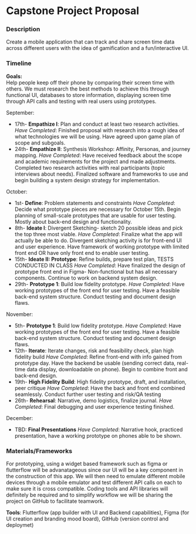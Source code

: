 # Capstone Project Proposal

### Description
 Create a mobile application that can track and share screen time data across different users with the idea of gamification and a fun/interactive UI.

### Timeline
  **Goals:**
  <br>
    Help people keep off their phone by comparing their screen time with others. We must research the best methods to achieve this through functional UI, databases to store information, displaying screen time through API calls and testing with real users using prototypes.

  September: 
  <br>
  - 17th- **Empathize I**: Plan and conduct at least two research activities.
             _Have Completed_: Finished proposal with research into a rough idea of what technologies we will be using. Have agreed upon game plan of scope and subgoals.        
  - 24th- **Empathize II**: Synthesis Workshop: Affinity, Personas, and journey mapping.
             _Have Completed_: Have received feedback about the scope and academic requirements for the project and made adjustments. Completed two research activities with real participants (topic interviews about needs). Finalized software and frameworks to use and begin building a system design strategy for implementation.
    
  October:
  <br>
  - 1st- **Define**: Problem statements and constraints
             _Have Completed_: Decide what prototype pieces are necessary for October 15th. Begin planning of small-scale prototypes that are usable for user testing. Mostly about back-end design and functionality.
  - 8th- **Ideate I**: Divergent Sketching- sketch 20 possible ideas and pick the top three most viable.
             _Have Completed_: Finalize what the app will actually be able to do. Divergent sketching activity is for front-end UI and user experience. Have framework of working prototype with limited front end OR have only front end to enable user testing.
  - 15th- **Ideate II: Prototype**: Refine builds, prepare test plan, TESTS CONDUCTED IN CLASS
             _Have Completed_: Have finalized the design of prototype front end in Figma- Non-functional but has all necessary components. Continue to work on backend system design. 
 - 29th- **Prototype 1**: Build low fidelity prototype.
             _Have Completed_: Have working prototypes of the front end for user testing. Have a feasible back-end system structure. Conduct testing and document design flaws. 

  November:
<br>
 - 5th- **Prototype 1**: Build low fidelity prototype.
             _Have Completed_: Have working prototypes of the front end for user testing. Have a feasible back-end system structure. Conduct testing and document design flaws.
 - 12th- **Iterate**: Iterate changes, risk and feasibility check, plan high fidelity build
             _Have Completed_: Refine front-end with info gained from prototype day. Have the backend be usable (sending correct data, real-time data display, downloadable on phone). Begin to combine front and back-end design. 
 - 19th- **High Fidelity Build**: High fidelity prototype, draft, and installation, peer critique
             _Have Completed_: Have the back and front end combined seamlessly. Conduct further user testing and risk/QA testing
 - 26th- **Rehearsal**: Narrative, demo logistics, finalize journal.
             _Have Completed_: Final debugging and user experience testing finished.
   
  December:
  <br>
  - TBD: **Final Presentations**
             _Have Completed_: Narrative hook, practiced presentation, have a working prototype on phones able to be shown. 

### Materials/Frameworks
For prototyping, using a widget based framework such as figma or flutterflow will be advanatageous since our UI will be a key component in the construction of this app. We will then need to emulate different mobile devices through a mobile emulator and test different API calls on each to make sure it is cross compatible. Coding tools and API libraries will definitely be required and to simplify workflow we will be sharing the project on GitHub to facilitate teamwork. 

**Tools**: Flutterflow (app builder with UI and Backend capabilities), Figma (for UI creation and branding mood board), GitHub (version control and deploymet)
